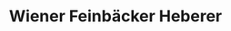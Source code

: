 ---
title: "Wiener Feinbäcker Heberer"
url: /frankfurt-am-main/wiener-feinbaecker-heberer-nidacorso/
shop: Bäckerei
---